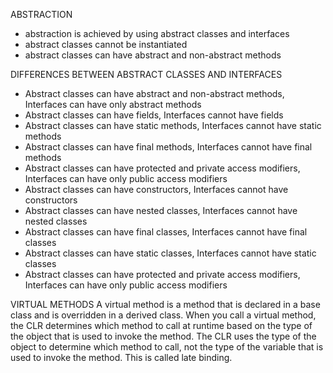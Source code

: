 ABSTRACTION
- abstraction is achieved by using abstract classes and interfaces
- abstract classes cannot be instantiated
- abstract classes can have abstract and non-abstract methods
            
            

DIFFERENCES BETWEEN ABSTRACT CLASSES AND INTERFACES
- Abstract classes can have abstract and non-abstract methods, Interfaces can have only abstract methods
- Abstract classes can have fields, Interfaces cannot have fields
- Abstract classes can have static methods, Interfaces cannot have static methods
- Abstract classes can have final methods, Interfaces cannot have final methods
- Abstract classes can have protected and private access modifiers, Interfaces can have only public access modifiers
- Abstract classes can have constructors, Interfaces cannot have constructors
- Abstract classes can have nested classes, Interfaces cannot have nested classes
- Abstract classes can have final classes, Interfaces cannot have final classes
- Abstract classes can have static classes, Interfaces cannot have static classes
- Abstract classes can have protected and private access modifiers, Interfaces can have only public access modifiers

VIRTUAL METHODS
A virtual method is a method that is declared in a base class and is overridden in a derived class.
When you call a virtual method, the CLR determines which method to call at runtime based on the type of the object that is used to invoke the method. 
The CLR uses the type of the object to determine which method to call, not the type of the variable that is used to invoke the method.
This is called late binding.